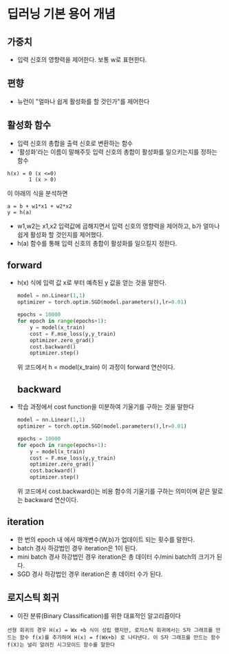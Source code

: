 # 딥러닝 기본 용어 개념

## 가중치 

* 입력 신호의 영향력을 제어한다. 보통 w로 표현한다.



## 편향

* 뉴런이 "얼마나 쉽게 활성화를 할 것인가"를 제어한다



## 활성화 함수

* 입력 신호의 총합을 출력 신호로 변환하는 함수
* '활성화'라는 이름이 말해주듯 입력 신호의 총합이 활성화를 일으키는지를 정하는 함수

```
h(x) = 0 (x <=0)
	   1 (x > 0)
```

이 아래의 식을 분석하면

```
a = b + w1*x1 + w2*x2
y = h(a)
```

* w1,w2는 x1,x2 입력값에 곱해지면서 입력 신호의 영향력을 제어하고, b가 얼마나 쉽게 활성화 할 것인지를 제어했다.
* h(a) 함수를 통해 입력 신호의 총합이 활성화를 일으킬지 정한다.



## forward

* h(x) 식에 입력 값 x로 부터 예측된  y 값을 얻는 것을 말한다.

  ```python	
  model = nn.Linear(1,1)
  optimizer = torch.optim.SGD(model.parameters(),lr=0.01)
  
  epochs = 10000
  for epoch in range(epochs+1):
      y = model(x_train)
      cost = F.mse_loss(y,y_train)
      optimizer.zero_grad()
      cost.backward()
      optimizer.step()
  ```

  위 코드에서 h = model(x_train) 이 과정이 forward 연산이다.

  

  ## backward

* 학습 과정에서 cost function을 미분하여 기울기를 구하는 것을 말한다

  ```python
  model = nn.Linear(1,1)
  optimizer = torch.optim.SGD(model.parameters(),lr=0.01)
  
  epochs = 10000
  for epoch in range(epochs+1):
      y = model(x_train)
      cost = F.mse_loss(y,y_train)
      optimizer.zero_grad()
      cost.backward()
      optimizer.step()
  ```

  위 코드에서  cost.backward()는 비용 함수의 기울기를 구하는 의미이며 같은 말로는 backward 연산이다.

## iteration

* 한 번의 epoch 내 에서 매개변수(W,b)가 업데이트 되는 횟수를 말한다.
* batch 경사 하강법인 경우 iteration은 1이 된다.
* mini batch 경사 하강법인 경우 iteration은 총 데이터 수/mini batch의 크기가 된다.
* SGD 경사 하강법인 경우 iteration은 총 데이터 수가 된다.



## 로지스틱 회귀

* 이진 분류(Binary Classification)를 위한 대표적인 알고리즘이다

```
선형 회귀의 경우 H(x) = Wx +b 식이 성립 했지만, 로지스틱 회귀에서는 S자 그래프를 만드는 함수 f(x)를 추가하여 H(x) = f(Wx+b) 로 나타낸다. 이 S자 그래프를 만드는 함수 f(X)는 널리 알려진 시그모이드 함수를 말한다
```

